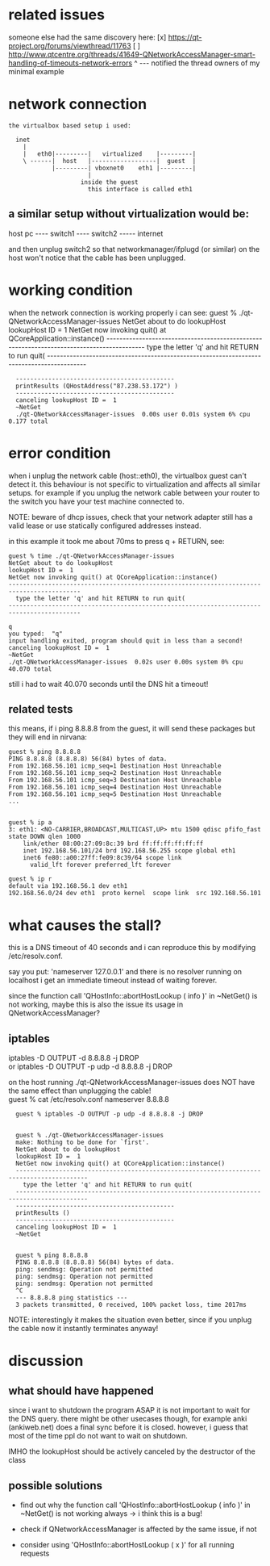 # related issues
someone else had the same discovery here:
  [x] https://qt-project.org/forums/viewthread/11763
  [ ] http://www.qtcentre.org/threads/41649-QNetworkAccessManager-smart-handling-of-timeouts-network-errors
   ^
   \--- notified the thread owners of my minimal example 
   
# network connection

    the virtualbox based setup i used:

      inet 
        |
        |   eth0|---------|   virtualized    |---------|
        \ ------|  host   |------------------|  guest  |
                |---------| vboxnet0    eth1 |---------|
                          |
                        inside the guest
                          this interface is called eth1
                        
                        
## a similar setup without virtualization would be:
host pc ---- switch1 ---- switch2 ----- internet 

and then unplug switch2 so that networkmanager/ifplugd (or similar) on the host won't notice that the cable has been unplugged.

  
# working condition 
when the network connection is working properly i can see:
      guest % ./qt-QNetworkAccessManager-issues
      NetGet about to do lookupHost 
      lookupHost ID =  1 
      NetGet now invoking quit() at QCoreApplication::instance() 
      ------------------------------------------------------------------------------------------
        type the letter 'q' and hit RETURN to run quit(
      ------------------------------------------------------------------------------------------
      
      --------------------------------------------
      printResults (QHostAddress("87.238.53.172") )  
      -------------------------------------------- 
      canceling lookupHost ID =  1 
      ~NetGet 
      ./qt-QNetworkAccessManager-issues  0.00s user 0.01s system 6% cpu 0.177 total


# error condition
when i unplug the network cable (host::eth0), the virtualbox guest can't detect it. this behaviour is not specific
to virtualization and affects all similar setups. for example if you unplug the network cable between your router to the switch
you have your test machine connected to.

NOTE: beware of dhcp issues, check that your network adapter still has a valid lease or use
      statically configured addresses instead. 

in this example it took me about 70ms to press q + RETURN, see:

    guest % time ./qt-QNetworkAccessManager-issues
    NetGet about to do lookupHost 
    lookupHost ID =  1 
    NetGet now invoking quit() at QCoreApplication::instance() 
    ------------------------------------------------------------------------------------------
      type the letter 'q' and hit RETURN to run quit(
    ------------------------------------------------------------------------------------------
    
    q
    you typed:  "q" 
    input handling exited, program should quit in less than a second! 
    canceling lookupHost ID =  1 
    ~NetGet 
    ./qt-QNetworkAccessManager-issues  0.02s user 0.00s system 0% cpu 40.070 total

still i had to wait 40.070 seconds until the DNS hit a timeout!
             
## related tests

this means, if i ping 8.8.8.8 from the guest, it will send these packages but they will end in nirvana:

    guest % ping 8.8.8.8
    PING 8.8.8.8 (8.8.8.8) 56(84) bytes of data.
    From 192.168.56.101 icmp_seq=1 Destination Host Unreachable
    From 192.168.56.101 icmp_seq=2 Destination Host Unreachable
    From 192.168.56.101 icmp_seq=3 Destination Host Unreachable
    From 192.168.56.101 icmp_seq=4 Destination Host Unreachable
    From 192.168.56.101 icmp_seq=5 Destination Host Unreachable
    ...


    guest % ip a
    3: eth1: <NO-CARRIER,BROADCAST,MULTICAST,UP> mtu 1500 qdisc pfifo_fast state DOWN qlen 1000
        link/ether 08:00:27:09:8c:39 brd ff:ff:ff:ff:ff:ff
        inet 192.168.56.101/24 brd 192.168.56.255 scope global eth1
        inet6 fe80::a00:27ff:fe09:8c39/64 scope link 
          valid_lft forever preferred_lft forever

    guest % ip r 
    default via 192.168.56.1 dev eth1 
    192.168.56.0/24 dev eth1  proto kernel  scope link  src 192.168.56.101 

  
# what causes the stall?
this is a DNS timeout of 40 seconds and i can reproduce this by modifying /etc/resolv.conf.

say you put:
  'nameserver 127.0.0.1' 
and there is no resolver running on localhost i get an immediate timeout instead of waiting forever. 

since the function call 'QHostInfo::abortHostLookup ( info )' in ~NetGet() is not working, maybe this is also the issue its
usage in QNetworkAccessManager?
    
## iptables
iptables -D OUTPUT -d 8.8.8.8 -j DROP    
or
iptables -D OUTPUT -p udp -d 8.8.8.8 -j DROP
    
on the host running ./qt-QNetworkAccessManager-issues does NOT have the same effect than unplugging the cable!    
	  guest % cat /etc/resolv.conf
	  nameserver 8.8.8.8


	  guest % iptables -D OUTPUT -p udp -d 8.8.8.8 -j DROP

	  
	  guest % ./qt-QNetworkAccessManager-issues
	  make: Nothing to be done for `first'.
	  NetGet about to do lookupHost 
	  lookupHost ID =  1 
	  NetGet now invoking quit() at QCoreApplication::instance() 
	  ------------------------------------------------------------------------------------------
	    type the letter 'q' and hit RETURN to run quit(
	  ------------------------------------------------------------------------------------------
	  --------------------------------------------
	  printResults () 
	  -------------------------------------------- 
	  canceling lookupHost ID =  1 
	  ~NetGet 

	  
	  guest % ping 8.8.8.8
	  PING 8.8.8.8 (8.8.8.8) 56(84) bytes of data.
	  ping: sendmsg: Operation not permitted
	  ping: sendmsg: Operation not permitted
	  ping: sendmsg: Operation not permitted
	  ^C
	  --- 8.8.8.8 ping statistics ---
	  3 packets transmitted, 0 received, 100% packet loss, time 2017ms
   
NOTE: interestingly it makes the situation even better, since if you unplug the cable now it instantly terminates anyway!    
    
# discussion 

## what should have happened
since i want to shutdown the program ASAP it is not important to wait for the DNS query. there might
be other usecases though, for example anki (ankiweb.net) does a final sync before it is closed. however, i guess 
that most of the time ppl do not want to wait on shutdown.

IMHO the lookupHost should be actively canceled by the destructor of the class

## possible solutions
- find out why the function call 'QHostInfo::abortHostLookup ( info )' in ~NetGet() is not working always
  -> i think this is a bug!

- check if QNetworkAccessManager is affected by the same issue, if not
- consider using 'QHostInfo::abortHostLookup ( x )' for all running requests



